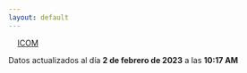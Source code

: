 ```yaml
---
layout: default
---
```

<a href="planes/ICOM/" style="padding: 1rem;">ICOM</a>
<p class_="text-center text-muted">Datos actualizados al día <b>2 de febrero de 2023</b> a las <b>10:17 AM</b></p>